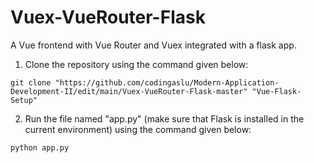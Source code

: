 # Vuex-VueRouter-Flask

A Vue frontend with Vue Router and Vuex integrated with a flask app.

1. Clone the repository using the command given below:

```
git clone "https://github.com/codingaslu/Modern-Application-Development-II/edit/main/Vuex-VueRouter-Flask-master" "Vue-Flask-Setup"
```

2. Run the file named "app.py" (make sure that Flask is installed in the current environment) using the command given below:

```
python app.py
```
